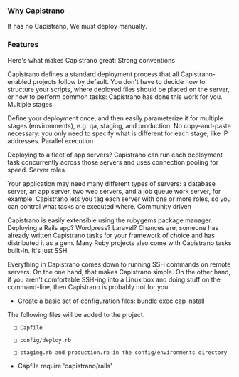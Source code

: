 ### Why Capistrano

If has no Capistrano, We must deploy manually.

### Features

Here's what makes Capistrano great:
Strong conventions

Capistrano defines a standard deployment process that all Capistrano-enabled projects follow by default. You don't have to decide how to structure your scripts, where deployed files should be placed on the server, or how to perform common tasks: Capistrano has done this work for you.
Multiple stages

Define your deployment once, and then easily parameterize it for multiple stages (environments), e.g. qa, staging, and production. No copy-and-paste necessary: you only need to specify what is different for each stage, like IP addresses.
Parallel execution

Deploying to a fleet of app servers? Capistrano can run each deployment task concurrently across those servers and uses connection pooling for speed.
Server roles

Your application may need many different types of servers: a database server, an app server, two web servers, and a job queue work server, for example. Capistrano lets you tag each server with one or more roles, so you can control what tasks are executed where.
Community driven

Capistrano is easily extensible using the rubygems package manager. Deploying a Rails app? Wordpress? Laravel? Chances are, someone has already written Capistrano tasks for your framework of choice and has distributed it as a gem. Many Ruby projects also come with Capistrano tasks built-in.
It's just SSH

Everything in Capistrano comes down to running SSH commands on remote servers. On the one hand, that makes Capistrano simple. On the other hand, if you aren't comfortable SSH-ing into a Linux box and doing stuff on the command-line, then Capistrano is probably not for you.

- Create a basic set of configuration files:
bundle exec cap install

The following files will be added to the project.

      □ Capfile

      □ config/deploy.rb

      □ staging.rb and production.rb in the config/environments directory
- Capfile
require 'capistrano/rails'
